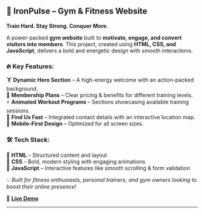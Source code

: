 ## 💪 **IronPulse – Gym & Fitness Website**  
**Train Hard. Stay Strong. Conquer More.**  

A power-packed **gym website** built to **motivate, engage, and convert visitors into members**. This project, created using **HTML, CSS, and JavaScript**, delivers a bold and energetic design with smooth interactions.  

### **🔥 Key Features:**  
🏋️ **Dynamic Hero Section** – A high-energy welcome with an action-packed background.  
📅 **Membership Plans** – Clear pricing & benefits for different training levels.  
⚡ **Animated Workout Programs** – Sections showcasing available training sessions.  
📍 **Find Us Fast** – Integrated contact details with an interactive location map.  
📱 **Mobile-First Design** – Optimized for all screen sizes.  

### 🛠 **Tech Stack:**  
🔹 **HTML** – Structured content and layout  
🔹 **CSS** – Bold, modern styling with engaging animations  
🔹 **JavaScript** – Interactive features like smooth scrolling & form validation  

💡 *Built for fitness enthusiasts, personal trainers, and gym owners looking to boost their online presence!*  

 
🔗 **[Live Demo](https://the-gymmer-site.netlify.app/)**

---
